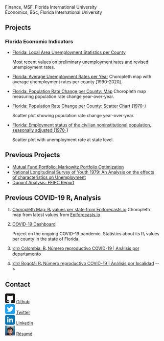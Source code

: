 <meta name="viewport" content="width=device-width, initial-scale=1.0">

Finance, MSF, Florida International University</br>
Economics, BSc, Florida International University

## Projects

### Florida Economic Indicators

- [Florida: Local Area Unemployment Statistics per County](/cues/fl_county_unemp_map.html)

  Most recent values on preliminary unemployment rates and revised unemployment rates.

- [Florida: Average Unemployment Rates per Year](/cues/fl_unemployment_rate_map.html)
  Choropleth map with average unemployment rates per county \[1990-2020\].

- [Florida: Population Rate Change per County: Map](/cues/fl_heatmap_population.html)
  Choropleth map measuring population rate change year-over-year.

- [Florida: Population Rate Change per County: Scatter Chart (1970-)](/cues/fl_bubble_population.html)

  Scatter plot showing population rate change year-over-year.

- [Florida: Employment status of the civilian noninstitutional population, seasonally adjusted (1970-)](/cues/Florida_unemp_historical.html)

  Scatter plot with unemployment rate at state level.

## Previous Projects

- [Mutual Fund Portfolio: Markowitz Portfolio Optimization](https://nbviewer.org/github/danielcs88/project_fin6525/blob/main/Output_Project_Cardenas_Daniel_6102358.ipynb)
- [National Longitudinal Survey of Youth 1979: An Analysis on the effects of characteristics on Unemployment](https://nbviewer.org/github/danielcs88/NLSY_79/blob/master/Project.ipynb)
- [Dupont Analysis: FFIEC Report](https://nbviewer.org/github/danielcs88/dupont_analysis/blob/master/dupont_analysis_assignment.ipynb)

## Previous COVID-19 Rₜ Analysis

1. [Choropleth Map: Rₜ values per state from Epiforecasts.io](https://danielcs88.github.io/html/rt.html)
   Choropleth map from latest values from [Epiforecasts.io](https://epiforecasts.io/covid/posts/national/united-states/)

2. [COVID-19 Dashboard](/covid-19.html)

   Project on the ongoing COVID-19 pandemic. Statistics about its Rₜ values per county in the state of Florida.

3. [🇨🇴 Colombia: Rₜ Número reproductivo COVID-19 | Análisis por departamento](Colombia%20R_t.html)

4. [🇨🇴 Bogotá: Rₜ Número reproductivo COVID-19 | Análisis por localidad](/Bogota_Rt.html) -->

## Contact

<img src="assets/github.svg" alt="drawing" width="32" /> [Github](https://github.com/danielcs88)  
<img src="assets/twitter.svg" alt="drawing" width="32" /> [Twitter](https://twitter.com/DanielCardenas_)  
<img src="assets/linkedin.svg" width="32" /> [LinkedIn](https://www.linkedin.com/in/danielcs88/)  
<img src="assets/Toluca_Lake.jpg" width="32" /> [Résumé](https://standardresume.co/r/lKS_uuDBGzRYq7lxaXjMi)
